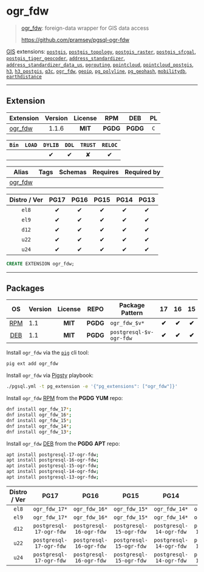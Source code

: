 # ogr_fdw


> [ogr_fdw](https://github.com/pramsey/pgsql-ogr-fdw): foreign-data wrapper for GIS data access
>
> https://github.com/pramsey/pgsql-ogr-fdw





[GIS](/gis) extensions: [`postgis`](/postgis), [`postgis_topology`](/postgis_topology), [`postgis_raster`](/postgis_raster), [`postgis_sfcgal`](/postgis_sfcgal), [`postgis_tiger_geocoder`](/postgis_tiger_geocoder), [`address_standardizer`](/address_standardizer), [`address_standardizer_data_us`](/address_standardizer_data_us), [`pgrouting`](/pgrouting), [`pointcloud`](/pointcloud), [`pointcloud_postgis`](/pointcloud_postgis), [`h3`](/h3), [`h3_postgis`](/h3_postgis), [`q3c`](/q3c), [`ogr_fdw`](/ogr_fdw), [`geoip`](/geoip), [`pg_polyline`](/pg_polyline), [`pg_geohash`](/pg_geohash), [`mobilitydb`](/mobilitydb), [`earthdistance`](/earthdistance)


-------
## Extension


| Extension | Version | License | RPM | DEB | PL |
|-----------|:-------:|:-------:|:---:|:---:|:--:|
| [ogr_fdw](https://github.com/pramsey/pgsql-ogr-fdw) | 1.1.6 | **<span class="tcblue">MIT</span>** | **<span class="tccyan">PGDG</span>** | **<span class="tccyan">PGDG</span>** | `C` |



| `Bin` | `LOAD` | `DYLIB` | `DDL` | `TRUST` | `RELOC` |
|:-----:|:------:|:-------:|:-----:|:-------:|:-------:|
|  |  | <span class="tcblue">✔</span> | <span class="tcblue">✔</span> | <span class="tcwarn">✘</span> | <span class="tcblue">✔</span> |



| Alias | Tags | Schemas | Requires | Required by |
|-------|------|---------|----------|-------------|
| [ogr_fdw](/ogr_fdw) |  |  |  |  |



| Distro / Ver | PG17 | PG16 | PG15 | PG14 | PG13 |
|:------------:|:----:|:----:|:----:|:----:|:----:|
| `el8` | <span class="tcblue">✔</span> | <span class="tcblue">✔</span> | <span class="tcblue">✔</span> | <span class="tcblue">✔</span> | <span class="tcblue">✔</span> |
| `el9` | <span class="tcblue">✔</span> | <span class="tcblue">✔</span> | <span class="tcblue">✔</span> | <span class="tcblue">✔</span> | <span class="tcblue">✔</span> |
| `d12` | <span class="tcblue">✔</span> | <span class="tcblue">✔</span> | <span class="tcblue">✔</span> | <span class="tcblue">✔</span> | <span class="tcblue">✔</span> |
| `u22` | <span class="tcblue">✔</span> | <span class="tcblue">✔</span> | <span class="tcblue">✔</span> | <span class="tcblue">✔</span> | <span class="tcblue">✔</span> |
| `u24` | <span class="tcblue">✔</span> | <span class="tcblue">✔</span> | <span class="tcblue">✔</span> | <span class="tcblue">✔</span> | <span class="tcblue">✔</span> |





```sql
CREATE EXTENSION ogr_fdw;
```

-----------


## Packages


| OS | Version | License | REPO | Package Pattern | 17 | 16 | 15 | 14 | 13 | Dependency |
|:--:|---------|:-------:|:----:|-----------------|:--:|:--:|:--:|:--:|:--:|------------|
| [RPM](/rpm) | 1.1 | **<span class="tcblue">MIT</span>** | **<span class="tccyan">PGDG</span>** | `ogr_fdw_$v*` | **<span class="tccyan">✔</span>** | **<span class="tccyan">✔</span>** | **<span class="tccyan">✔</span>** | **<span class="tccyan">✔</span>** | **<span class="tccyan">✔</span>** |  |
| [DEB](/deb) | 1.1 | **<span class="tcblue">MIT</span>** | **<span class="tccyan">PGDG</span>** | `postgresql-$v-ogr-fdw` | **<span class="tccyan">✔</span>** | **<span class="tccyan">✔</span>** | **<span class="tccyan">✔</span>** | **<span class="tccyan">✔</span>** | **<span class="tccyan">✔</span>** |  |



Install `ogr_fdw` via the [`pig`](https://github.com/pgsty/pig) cli tool:

```bash
pig ext add ogr_fdw
```


Install `ogr_fdw` via [Pigsty](https://pigsty.io/docs/pgext/usage/install/) playbook:

```bash
./pgsql.yml -t pg_extension -e '{"pg_extensions": ["ogr_fdw"]}'
```


Install `ogr_fdw` [RPM](/rpm) from the **<span class="tccyan">PGDG</span>** **YUM** repo:

```bash
dnf install ogr_fdw_17*;
dnf install ogr_fdw_16*;
dnf install ogr_fdw_15*;
dnf install ogr_fdw_14*;
dnf install ogr_fdw_13*;
```


Install `ogr_fdw` [DEB](/deb) from the **<span class="tccyan">PGDG</span>** **APT** repo:

```bash
apt install postgresql-17-ogr-fdw;
apt install postgresql-16-ogr-fdw;
apt install postgresql-15-ogr-fdw;
apt install postgresql-14-ogr-fdw;
apt install postgresql-13-ogr-fdw;
```




| Distro / Ver | PG17 | PG16 | PG15 | PG14 | PG13 |
|:------------:|:----:|:----:|:----:|:----:|:----:|
| `el8` | `ogr_fdw_17*` | `ogr_fdw_16*` | `ogr_fdw_15*` | `ogr_fdw_14*` | `ogr_fdw_13*` |
| `el9` | `ogr_fdw_17*` | `ogr_fdw_16*` | `ogr_fdw_15*` | `ogr_fdw_14*` | `ogr_fdw_13*` |
| `d12` | `postgresql-17-ogr-fdw` | `postgresql-16-ogr-fdw` | `postgresql-15-ogr-fdw` | `postgresql-14-ogr-fdw` | `postgresql-13-ogr-fdw` |
| `u22` | `postgresql-17-ogr-fdw` | `postgresql-16-ogr-fdw` | `postgresql-15-ogr-fdw` | `postgresql-14-ogr-fdw` | `postgresql-13-ogr-fdw` |
| `u24` | `postgresql-17-ogr-fdw` | `postgresql-16-ogr-fdw` | `postgresql-15-ogr-fdw` | `postgresql-14-ogr-fdw` | `postgresql-13-ogr-fdw` |





